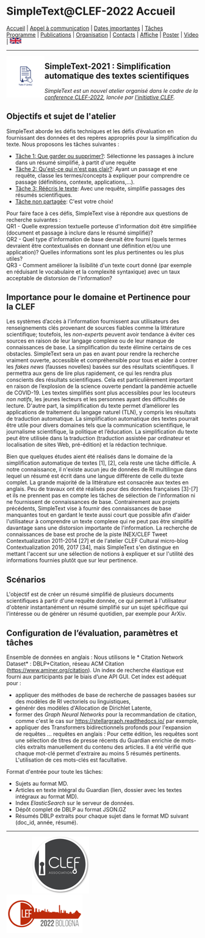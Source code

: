 
# SimpleText@CLEF-2022 Accueil

[Accueil](./) | [Appel à communication](./CFP) | [Dates importantes](./dates) | [Tâches](./tasks)  
[Programme](./program) | [Publications](./publications) | [Organisation](./organisation) | [Contacts](./contacts) | [Affiche](./affiche) | [Poster](./poster) | [Video](./video) | [<img src="./en.png" width="30">](../en/CFP)

---

<img align="left" src="./simpletext-logo-blue.png" width="100"/>  

## SimpleText-2021 : Simplification automatique des textes scientifiques

*SimpleText est un nouvel atelier organisé dans le cadre de la [conference CLEF-2022](https://clef2022.clef-initiative.eu/), lancée par [l'initiative CLEF](http://www.clef-initiative.eu/).*


 ## Objectifs et sujet de l'atelier
SimpleText aborde les défis techniques et les défis d’évaluation en fournissant des données et des repères appropriés pour la simplification du texte.
Nous proposons les tâches suivantes :
* [Tâche 1: Que garder ou supprimer?](./task1): Sélectionne les passages à inclure dans un résumé simplifié, à partit d'une requête 
* [Tâche 2: Qu'est-ce qui n'est pas clair?](./task2): Ayant un passage et ene requête, classe les termes/concepts à expliquer pour comprendre ce passage (définitions, contexte, applications,...).
* [Tâche 3: Réécris le texte](./task3): Avec une requête, simplifie passages des résumés scientifiques.
* [Tâche non partagée](./): C'est votre choix!

Pour faire face à ces défis, SimpleText vise à répondre aux questions de recherche suivantes :
<br/> QR1 - Quelle expression textuelle porteuse d'information doit être simplifiée (document et passage à inclure dans le résumé simplifié)?
<br/> QR2 - Quel type d'information de base devrait être fourni (quels termes devraient être contextualisés en donnant une définition et/ou une application)? Quelles informations sont les plus pertinentes ou les plus utiles?
<br/> QR3 - Comment améliorer la lisibilité d'un texte court donné (par exemple en réduisant le vocabulaire et la complexité syntaxique) avec un taux acceptable de distorsion de l'information?

## Importance pour le domaine et Pertinence pour la CLEF
Les systèmes d’accès à l’information fournissent aux utilisateurs des renseignements clés provenant de sources fiables comme la littérature scientifique; toutefois, les *non-experts* peuvent avoir tendance à éviter ces sources en raison de leur langage complexe ou de leur manque de connaissances de base. La simplification du texte élimine certains de ces obstacles. SimpleText sera un pas en avant pour rendre la recherche vraiment ouverte, accessible et compréhensible pour tous et aider à contrer les *fakes news* (fausses novelles) basées sur des résultats scientifiques. Il permettra aux gens de lire plus rapidement, ce qui les rendra plus conscients des résultats scientifiques. Cela est particulièrement important en raison de l’explosion de la science ouverte pendant la pandémie actuelle de COVID-19. Les textes simplifiés sont plus accessibles pour les locuteurs *non natifs*, les jeunes lecteurs et les personnes ayant des difficultés de lecture. D'autre part, la simplification du texte permet d’améliorer les applications de traitement du langage naturel (TLN), y compris les résultats de traduction automatique. La simplification automatique des textes pourrait être utile pour divers domaines tels que la communication scientifique, le journalisme scientifique, la politique et l’éducation. La simplification du texte peut être utilisée dans la traduction (traduction assistée par ordinateur et localisation de sites Web, pré-édition) et la rédaction technique.

Bien que quelques études aient été réalisés dans le domaine de la simplification automatique de textes [1], [2], cela reste une tâche difficile. A notre connaissance, il n'existe aucun jeu de données de RI multilingue dans lequel un résumé est écrit dans une langue différente de celle du texte complet. La grande majorité de la littérature est consacrée aux textes en anglais. Peu de travaux ont été réalisés pour des données françaises [3]-[7] et ils ne prennent pas en compte les tâches de sélection de l'information ni ne fournissent de connaissances de base. Contrairement aux projets précédents, SimpleText vise à fournir des connaissances de base manquantes tout en gardant le texte aussi court que possible afin d'aider l'utilisateur à comprendre un texte complexe qui ne peut pas être simplifié davantage sans une distorsion importante de l'information. La recherche de connaissances de base est proche de la piste INEX/CLEF Tweet Contextualization 2011-2014 [27] et de l'atelier CLEF Cultural micro-blog Contextualization 2016, 2017 [34], mais SimpleText s'en distingue en mettant l'accent sur une sélection de notions à expliquer et sur l'utilité des informations fournies plutôt que sur leur pertinence.

## Scénarios
L'objectif est de créer un résumé simplifié de plusieurs documents scientifiques à partir d'une requête donnée, ce qui permet à l'utilisateur d'obtenir instantanément un résumé simplifié sur un sujet spécifique qui l'intéresse ou de générer un résumé quotidien, par exemple pour ArXiv.

## Configuration de l’évaluation, paramètres et tâches
Ensemble de données en anglais : Nous utilisons le * Citation Network Dataset* : DBLP+Citation, réseau ACM Citation (https://www.aminer.org/citation). Un index de recherche élastique est fourni aux participants par le biais d’une API GUI. Cet index est adéquat pour :
* appliquer des méthodes de base de recherche de passages basées sur des modèles de RI vectoriels ou linguistiques,
* générér des modèles d'Allocation de Dirichlet Latente,
* former des *Graph Neural Networks* pour la recommandation de citation, comme c'est le cas sur https://stellargraph.readthedocs.io/ par exemple,
* appliquer des Transformers bidirectionnels profonds pour l'expansion de requêtes ... requêtes en anglais : Pour cette édition, les requêtes sont une sélection de titres de presse récents du Guardian enrichie de mots-clés extraits manuellement du contenu des articles. Il a été vérifié que chaque mot-clé permet d'extraire au moins 5 résumés pertinents. L'utilisation de ces mots-clés est facultative.

Format d'entrée pour toute les tâches:
* Sujets au format MD.
* Articles en texte intégral du Guardian (lien, dossier avec les textes intégraux au format MD).
* Index *ElasticSearch* sur le serveur de données.
* Dépôt complet de DBLP au format JSON.GZ
* Résumés DBLP extraits pour chaque sujet dans le format MD suivant (doc_id, année, résumé).


---

&nbsp;&nbsp;&nbsp;&nbsp;&nbsp;&nbsp;&nbsp;&nbsp;&nbsp;&nbsp;&nbsp;&nbsp;&nbsp;&nbsp;&nbsp;&nbsp; [<img src="./logo-clef-initiative.png" width="150">](http://www.clef-initiative.eu/) &nbsp;&nbsp;&nbsp;&nbsp;&nbsp;&nbsp;&nbsp;&nbsp;&nbsp;&nbsp;&nbsp;&nbsp;&nbsp;&nbsp;&nbsp;&nbsp;&nbsp;&nbsp;&nbsp;&nbsp;&nbsp;&nbsp;&nbsp;&nbsp; [<img src="./logo_clef_2022.png" width="200">](https://clef2022.clef-initiative.eu/) 
